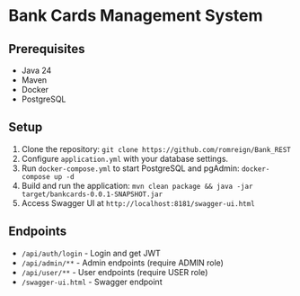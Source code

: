 # Bank Cards Management System

## Prerequisites
- Java 24
- Maven
- Docker
- PostgreSQL

## Setup
1. Clone the repository: `git clone https://github.com/romreign/Bank_REST`
2. Configure `application.yml` with your database settings.
3. Run `docker-compose.yml` to start PostgreSQL and pgAdmin: `docker-compose up -d`
4. Build and run the application:
   `mvn clean package && java -jar target/bankcards-0.0.1-SNAPSHOT.jar`
5. Access Swagger UI at `http://localhost:8181/swagger-ui.html`

## Endpoints
- `/api/auth/login` - Login and get JWT
- `/api/admin/**` - Admin endpoints (require ADMIN role)
- `/api/user/**` - User endpoints (require USER role)
- `/swagger-ui.html` - Swagger endpoint

